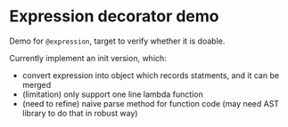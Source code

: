 # Expression decorator demo

Demo for `@expression`, target to verify whether it is doable.

Currently implement an init version, which:

- convert expression into object which records statments, and it can be merged
- (limitation) only support one line lambda function
- (need to refine) naive parse method for function code (may need AST library to do that in robust way)

